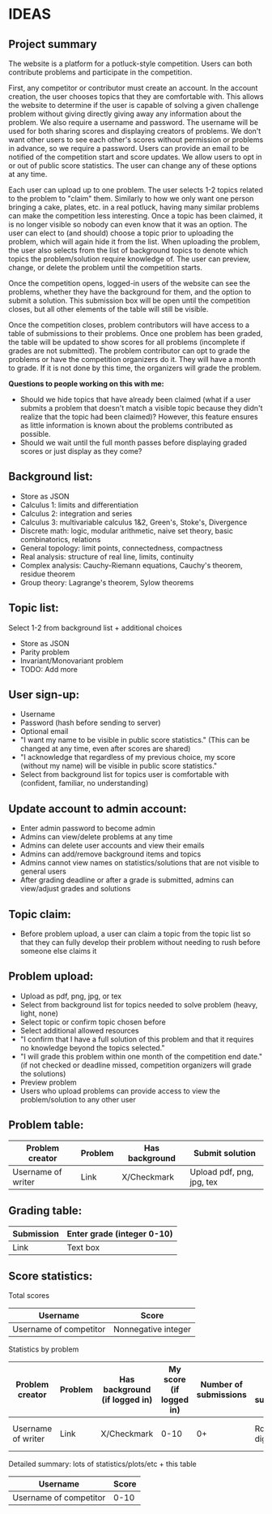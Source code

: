 IDEAS
=======

Project summary
---

The website is a platform for a potluck-style competition. Users can both contribute problems and participate in the 
competition.

First, any competitor or contributor must create an account. In the account creation, the user chooses topics that they 
are comfortable with. This allows the website to determine if the user is capable of solving a given challenge problem 
without giving directly giving away any information about the problem. We also require a username and password. The username will be used for both sharing 
scores and displaying creators of problems. We don't want other users to see each other's scores without permission or 
problems in advance, so we require a password. Users can provide an email to be notified of the competition start and 
score updates. We allow users to opt in or out of public score statistics. The user can change any of these options at 
any time.

Each user can upload up to one problem. The user selects 1-2 topics related to the problem to "claim" them. 
Similarly to how we only want one person bringing a cake, plates, etc. in a real potluck, having many similar problems
can make the competition less interesting. Once a topic has been claimed, it is no longer visible so nobody can even 
know that it was an option. The user can elect to (and should) choose a topic prior to uploading the problem, which will 
again hide it from the list. When uploading the problem, the user also selects from the list of background topics to 
denote which topics the problem/solution require knowledge of. The user can preview, change, or delete the problem until 
the competition starts.

Once the competition opens, logged-in users of the website can see the problems, whether they have the background for 
them, and the option to submit a solution. This submission box will be open until the competition closes, but all other 
elements of the table will still be visible. 

Once the competition closes, problem contributors will have access to a table of submissions to their problems. Once one 
problem has been graded, the table will be updated to show scores for all problems (incomplete if grades are not 
submitted). The problem contributor can opt to grade the problems or have the competition organizers do it. They will 
have a month to grade. If it is not done by this time, the organizers will grade the problem.

**Questions to people working on this with me:**

- Should we hide topics that have already been claimed (what if a user submits a problem that doesn't match a visible 
topic because they didn't realize that the topic had been claimed)? However, this feature ensures as little information 
is known about the problems contributed as possible.
- Should we wait until the full month passes before displaying graded scores or just display as they come?


Background list:
---

- Store as JSON
- Calculus 1: limits and differentiation
- Calculus 2: integration and series
- Calculus 3: multivariable calculus 1&2, Green's, Stoke's, Divergence
- Discrete math: logic, modular arithmetic, naive set theory, basic combinatorics, relations
- General topology: limit points, connectedness, compactness
- Real analysis: structure of real line, limits, continuity
- Complex analysis: Cauchy-Riemann equations, Cauchy's theorem, residue theorem
- Group theory: Lagrange's theorem, Sylow theorems

Topic list: 
---
Select 1-2 from background list + additional choices

- Store as JSON
- Parity problem
- Invariant/Monovariant problem
- TODO: Add more

User sign-up:
---

- Username
- Password (hash before sending to server)
- Optional email
- "I want my name to be visible in public score statistics." (This can be changed at any time, even after scores are 
shared)
- "I acknowledge that regardless of my previous choice, my score (without my name) will be visible in public score statistics."
- Select from background list for topics user is comfortable with (confident, familiar, no understanding)

Update account to admin account:
---

- Enter admin password to become admin
- Admins can view/delete problems at any time
- Admins can delete user accounts and view their emails
- Admins can add/remove background items and topics
- Admins cannot view names on statistics/solutions that are not visible to general users
- After grading deadline or after a grade is submitted, admins can view/adjust grades and solutions 

Topic claim:
---

- Before problem upload, a user can claim a topic from the topic list so that they can fully develop their problem without needing to rush before someone else claims it

Problem upload:
---

- Upload as pdf, png, jpg, or tex
- Select from background list for topics needed to solve problem (heavy, light, none)
- Select topic or confirm topic chosen before
- Select additional allowed resources
- "I confirm that I have a full solution of this problem and that it requires no knowledge beyond the topics selected."
- "I will grade this problem within one month of the competition end date." (if not checked or deadline missed, 
competition organizers will grade the solutions) 
- Preview problem
- Users who upload problems can provide access to view the problem/solution to any other user

Problem table:
---

| Problem creator    | Problem | Has background | Submit solution           |
|--------------------|---------|----------------|---------------------------|
| Username of writer | Link    | X/Checkmark    | Upload pdf, png, jpg, tex |

Grading table:
---

| Submission | Enter grade (integer 0-10) |
|------------|----------------------------|
| Link       | Text box                   |

Score statistics:
---

Total scores

| Username               | Score               |
|------------------------|---------------------|
| Username of competitor | Nonnegative integer |

Statistics by problem

| Problem creator    | Problem | Has background (if logged in)  | My score (if logged in) | Number of submissions | Average score of submissions | Top score | Top score recipients    | Detailed summary      |
|--------------------|---------|--------------------------------|-------------------------|-----------------------|------------------------------|-----------|-------------------------|-----------------------|
| Username of writer | Link    | X/Checkmark                    | 0-10                    | 0+                    | Round to 2 digits            | 0-10      | Usernames (if opted in) | Link to expanded info |

Detailed summary: lots of statistics/plots/etc + this table

| Username               | Score               |
|------------------------|---------------------|
| Username of competitor |         0-10        |

